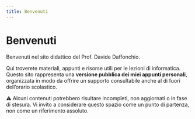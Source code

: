 ```yaml
---
title: Benvenuti
---
```


# Benvenuti

Benvenuti nel sito didattico del Prof. Davide Daffonchio.

Qui troverete materiali, appunti e risorse utili per le lezioni di informatica.  
Questo sito rappresenta una **versione pubblica dei miei appunti personali**, organizzata in modo da offrire un supporto consultabile anche al di fuori dell’orario scolastico.

⚠️ Alcuni contenuti potrebbero risultare incompleti, non aggiornati o in fase di stesura. Vi invito a considerare questo spazio come un punto di partenza, non come un riferimento assoluto.
